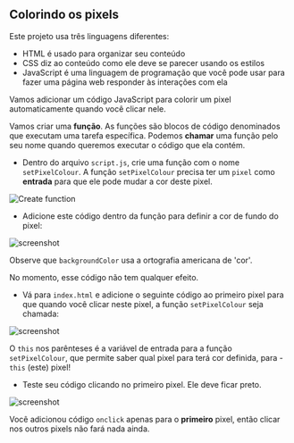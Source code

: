 ## Colorindo os pixels

Este projeto usa três linguagens diferentes:

+ HTML é usado para organizar seu conteúdo
+ CSS diz ao conteúdo como ele deve se parecer usando os estilos
+ JavaScript é uma linguagem de programação que você pode usar para fazer uma página web responder às interações com ela

Vamos adicionar um código JavaScript para colorir um pixel automaticamente quando você clicar nele.

Vamos criar uma **função**. As funções são blocos de código denominados que executam uma tarefa específica. Podemos **chamar** uma função pelo seu nome quando queremos executar o código que ela contém.

+ Dentro do arquivo `script.js`, crie uma função com o nome `setPixelColour`. A função `setPixelColour` precisa ter um `pixel` como **entrada** para que ele pode mudar a cor deste pixel.

![Create function](images/create-function.png)

+ Adicione este código dentro da função para definir a cor de fundo do pixel:

![screenshot](images/pixel-art-set-pixel-colour.png)

Observe que `backgroundColor` usa a ortografia americana de 'cor'.

No momento, esse código não tem qualquer efeito.

+ Vá para `index.html` e adicione o seguinte código ao primeiro pixel para que quando você clicar neste pixel, a função `setPixelColour` seja chamada:

![screenshot](images/pixel-art-onclick.png)

O `this` nos parênteses é a variável de entrada para a função `setPixelColour`, que permite saber qual pixel para terá cor definida, para - `this` (este) pixel!

+ Teste seu código clicando no primeiro pixel. Ele deve ficar preto.

![screenshot](images/pixel-art-black.png)

Você adicionou código `onclick` apenas para o **primeiro** pixel, então clicar nos outros pixels não fará nada ainda.